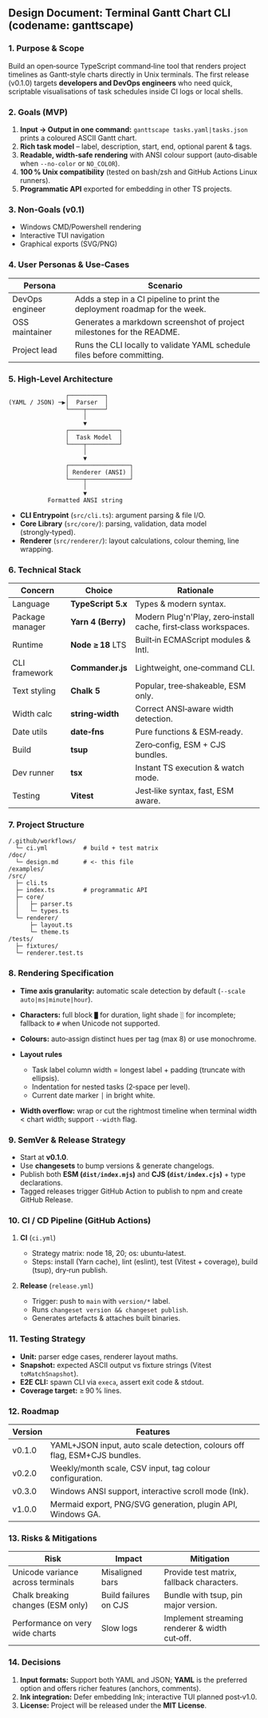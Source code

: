 ## Design Document: Terminal Gantt Chart CLI (codename: **ganttscape**)

### 1. Purpose & Scope

Build an open‑source TypeScript command‑line tool that renders project timelines as Gantt‑style charts directly in Unix terminals. The first release (v0.1.0) targets **developers and DevOps engineers** who need quick, scriptable visualisations of task schedules inside CI logs or local shells.

### 2. Goals (MVP)

1. **Input → Output in one command:** `ganttscape tasks.yaml|tasks.json` prints a coloured ASCII Gantt chart.
2. **Rich task model** – label, description, start, end, optional parent & tags.
3. **Readable, width‑safe rendering** with ANSI colour support (auto‑disable when `--no‑color` or `NO_COLOR`).
4. **100 % Unix compatibility** (tested on bash/zsh and GitHub Actions Linux runners).
5. **Programmatic API** exported for embedding in other TS projects.

### 3. Non‑Goals (v0.1)

- Windows CMD/Powershell rendering
- Interactive TUI navigation
- Graphical exports (SVG/PNG)

### 4. User Personas & Use‑Cases

| Persona         | Scenario                                                                   |
| --------------- | -------------------------------------------------------------------------- |
| DevOps engineer | Adds a step in a CI pipeline to print the deployment roadmap for the week. |
| OSS maintainer  | Generates a markdown screenshot of project milestones for the README.      |
| Project lead    | Runs the CLI locally to validate YAML schedule files before committing.    |

### 5. High‑Level Architecture

```
                ┌──────────┐
(YAML / JSON) ─▶│  Parser  │
                └────┬─────┘
                     │
                     ▼
                ┌──────────────┐
                │  Task Model  │
                └────┬─────────┘
                     │
                     ▼
                ┌─────────────────┐
                │ Renderer (ANSI) │
                └────┬────────────┘
                     │
                     ▼
           Formatted ANSI string
```

- **CLI Entrypoint** (`src/cli.ts`): argument parsing & file I/O.
- **Core Library** (`src/core/`): parsing, validation, data model (strongly‑typed).
- **Renderer** (`src/renderer/`): layout calculations, colour theming, line wrapping.

### 6. Technical Stack

| Concern         | Choice             | Rationale                                                       |
| --------------- | ------------------ | --------------------------------------------------------------- |
| Language        | **TypeScript 5.x** | Types & modern syntax.                                          |
| Package manager | **Yarn 4 (Berry)** | Modern Plug'n'Play, zero‑install cache, first‑class workspaces. |
| Runtime         | **Node ≥ 18** LTS  | Built‑in ECMAScript modules & Intl.                             |
| CLI framework   | **Commander.js**   | Lightweight, one‑command CLI.                                   |
| Text styling    | **Chalk 5**        | Popular, tree‑shakeable, ESM only.                              |
| Width calc      | **string‑width**   | Correct ANSI‑aware width detection.                             |
| Date utils      | **date‑fns**       | Pure functions & ESM‑ready.                                     |
| Build           | **tsup**           | Zero‑config, ESM + CJS bundles.                                 |
| Dev runner      | **tsx**            | Instant TS execution & watch mode.                              |
| Testing         | **Vitest**         | Jest‑like syntax, fast, ESM aware.                              |

### 7. Project Structure

```
/.github/workflows/
  └─ ci.yml          # build + test matrix
/doc/
  └─ design.md       # <- this file
/examples/
/src/
  ├─ cli.ts
  ├─ index.ts        # programmatic API
  ├─ core/
  │   ├─ parser.ts
  │   └─ types.ts
  └─ renderer/
      ├─ layout.ts
      └─ theme.ts
/tests/
  ├─ fixtures/
  └─ renderer.test.ts
```

### 8. Rendering Specification

 - **Time axis granularity:** automatic scale detection by default (`--scale auto|ms|minute|hour`).
- **Characters:** full block `█` for duration, light shade `░` for incomplete; fallback to `#` when Unicode not supported.
- **Colours:** auto‑assign distinct hues per tag (max 8) or use monochrome.
- **Layout rules**

  - Task label column width = longest label + padding (truncate with ellipsis).
  - Indentation for nested tasks (2‑space per level).
  - Current date marker `│` in bright white.

- **Width overflow:** wrap or cut the rightmost timeline when terminal width < chart width; support `--width` flag.

### 9. SemVer & Release Strategy

- Start at **v0.1.0**.
- Use **changesets** to bump versions & generate changelogs.
- Publish both **ESM (`dist/index.mjs`)** and **CJS (`dist/index.cjs`)** + type declarations.
- Tagged releases trigger GitHub Action to publish to npm and create GitHub Release.

### 10. CI / CD Pipeline (GitHub Actions)

1. **CI** (`ci.yml`)

   - Strategy matrix: node 18, 20; os: ubuntu‑latest.
   - Steps: install (Yarn cache), lint (eslint), test (Vitest + coverage), build (tsup), dry‑run publish.

2. **Release** (`release.yml`)

   - Trigger: push to `main` with `version/*` label.
   - Runs `changeset version && changeset publish`.
   - Generates artefacts & attaches built binaries.

### 11. Testing Strategy

- **Unit:** parser edge cases, renderer layout maths.
- **Snapshot:** expected ASCII output vs fixture strings (Vitest `toMatchSnapshot`).
- **E2E CLI:** spawn CLI via `execa`, assert exit code & stdout.
- **Coverage target:** ≥ 90 % lines.

### 12. Roadmap

| Version | Features                                                         |
| ------- | ---------------------------------------------------------------- |
| v0.1.0  | YAML+JSON input, auto scale detection, colours off flag, ESM+CJS bundles. |
| v0.2.0  | Weekly/month scale, CSV input, tag colour configuration.         |
| v0.3.0  | Windows ANSI support, interactive scroll mode (Ink).             |
| v1.0.0  | Mermaid export, PNG/SVG generation, plugin API, Windows GA.      |

### 13. Risks & Mitigations

| Risk                              | Impact                | Mitigation                                    |
| --------------------------------- | --------------------- | --------------------------------------------- |
| Unicode variance across terminals | Misaligned bars       | Provide test matrix, fallback characters.     |
| Chalk breaking changes (ESM only) | Build failures on CJS | Bundle with tsup, pin major version.          |
| Performance on very wide charts   | Slow logs             | Implement streaming renderer & width cut‑off. |

### 14. Decisions

1. **Input formats:** Support both YAML and JSON; **YAML** is the preferred option and offers richer features (anchors, comments).
2. **Ink integration:** Defer embedding Ink; interactive TUI planned post‑v1.0.
3. **License:** Project will be released under the **MIT License**.
